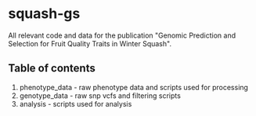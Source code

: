 # squash-gs
All relevant code and data for the publication "Genomic Prediction and Selection for Fruit Quality Traits in Winter Squash". 

## Table of contents
1. phenotype_data - raw phenotype data and scripts used for processing
2. genotype_data - raw snp vcfs and filtering scripts
3. analysis - scripts used for analysis
